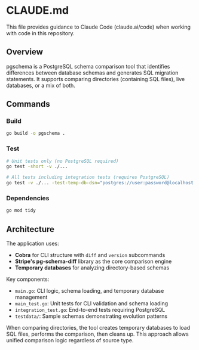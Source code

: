 # CLAUDE.md

This file provides guidance to Claude Code (claude.ai/code) when working with code in this repository.

## Overview

pgschema is a PostgreSQL schema comparison tool that identifies differences between database schemas and generates SQL migration statements. It supports comparing directories (containing SQL files), live databases, or a mix of both.

## Commands

### Build
```bash
go build -o pgschema .
```

### Test
```bash
# Unit tests only (no PostgreSQL required)
go test -short -v ./...

# All tests including integration tests (requires PostgreSQL)
go test -v ./... -test-temp-db-dsn="postgres://user:password@localhost:5432/postgres?sslmode=disable"
```

### Dependencies
```bash
go mod tidy
```

## Architecture

The application uses:
- **Cobra** for CLI structure with `diff` and `version` subcommands
- **Stripe's pg-schema-diff** library as the core comparison engine
- **Temporary databases** for analyzing directory-based schemas

Key components:
- `main.go`: CLI logic, schema loading, and temporary database management
- `main_test.go`: Unit tests for CLI validation and schema loading
- `integration_test.go`: End-to-end tests requiring PostgreSQL
- `testdata/`: Sample schemas demonstrating evolution patterns

When comparing directories, the tool creates temporary databases to load SQL files, performs the comparison, then cleans up. This approach allows unified comparison logic regardless of source type.